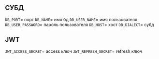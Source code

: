 ## СУБД

`DB_PORT`= порт
`DB_NAME`= имя бд
`DB_USER_NAME`= имя пользователя
`DB_USER_PASSWORD`= пароль пользователя
`DB_HOST`= хост
`DB_DIALECT`= субд

## JWT

`JWT_ACCESS_SECRET`= access ключ
`JWT_REFRESH_SECRET`= refresh ключ